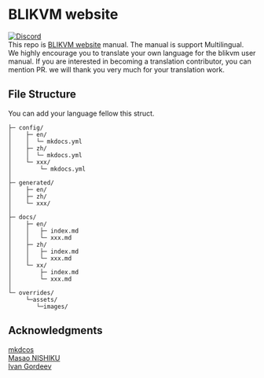 # BLIKVM website
[![Discord](https://img.shields.io/discord/943534043515977768?color=0&label=chat&logo=discord)](https://discord.gg/9Y374gUF6C)  
This repo is <a href="https://wiki.blicube.com/blikvm/en/" target="_blank">BLIKVM website</a> manual. The manual is support Multilingual. We highly encourage you to translate 
your own language for the blikvm user manual. If you are interested in becoming a translation contributor, 
you can mention PR. we will thank you very much for your translation work.


## File Structure
You can add your language fellow this struct.
```
├─ config/
│    ├─ en/
│    │  └─ mkdocs.yml
│    ├─ zh/
│    │  └─ mkdocs.yml
│    └─ xxx/
│        └─ mkdocs.yml
│
├─ generated/
│    ├─ en/
│    ├─ zh/
│    └─ xxx/
│
├─ docs/
│    ├─ en/
│    │   ├─ index.md 
│    │   └─ xxx.md
│    ├─ zh/
│    │   ├─ index.md 
│    │   └─ xxx.md
│    └─ xx/
│        ├─ index.md 
│        └─ xxx.md
│
└─ overrides/
     └─assets/
        └─images/
```

## Acknowledgments 
<a href="https://www.mkdocs.org/" target="_blank">mkdcos</a>  
<a href="https://github.com/nishiku" target="_blank">Masao NISHIKU</a>  
<a href="https://github.com/GordoNice" target="_blank">Ivan Gordeev</a>

